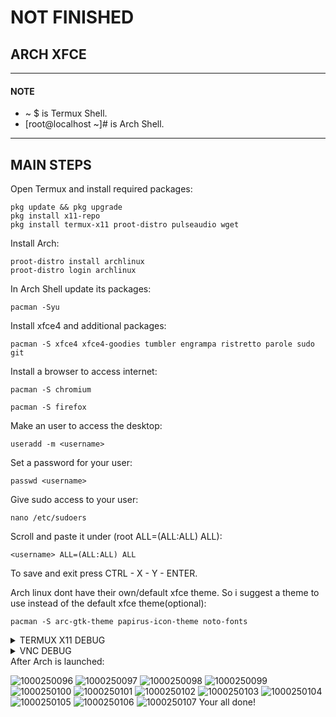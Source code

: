 # NOT FINISHED

## ARCH XFCE
---
#### NOTE
* ~ $ is Termux Shell.
* [root@localhost ~]# is Arch Shell.
---
## MAIN STEPS
Open Termux and install required packages:
```
pkg update && pkg upgrade
pkg install x11-repo
pkg install termux-x11 proot-distro pulseaudio wget
```
Install Arch:
```
proot-distro install archlinux
proot-distro login archlinux
```
In Arch Shell update its packages:
```
pacman -Syu
```
Install xfce4 and additional packages:
```
pacman -S xfce4 xfce4-goodies tumbler engrampa ristretto parole sudo git
```
Install a browser to access internet:
```
pacman -S chromium
```
```
pacman -S firefox
```
Make an user to access the desktop:
```
useradd -m <username>
```
Set a password for your user:
```
passwd <username>
```
Give sudo access to your user:
```
nano /etc/sudoers
```
Scroll and paste it under (root ALL=(ALL:ALL) ALL):
```
<username> ALL=(ALL:ALL) ALL
```
To save and exit press CTRL - X - Y - ENTER.

Arch linux dont have their own/default xfce theme. So i suggest a theme to use instead of the default xfce theme(optional):
```
pacman -S arc-gtk-theme papirus-icon-theme noto-fonts
```

<details>
<summary>TERMUX X11 DEBUG</summary>
  
Execute ```exit``` until you appear in Termux Shell.
Download the Arch Startup file:
```
wget https://raw.githubusercontent.com/Anemosfy/Termux-X11-Linux-DEs/refs/heads/main/arch/arch-xfce.sh
```
```
nano arch-xfce.sh
```
Scroll to line 10 and change ```<username>``` to your username you created in Arch Shell. CTRL - X - Y - ENTER.
```
chmod +x arch-xfce.sh
```
Start Manjaro desktop with: 
```
./arch-xfce.sh
```

</details>
<details>
<summary>VNC DEBUG</summary>

Make sure your in Arch Shell and execute this command:
```
sudo pacman -S tigervnc
```
Set a password for the vnc connection:
```
vncpasswd
```
Start vncserver:
```
mkdir -p ~/.vnc
echo "#!/bin/bash" > ~/.vnc/xstartup
echo "startxfce4 &" >> ~/.vnc/xstartup
chmod +x ~/.vnc/xstartup
```
To run vnc In Termux Shell:
```
wget https://raw.githubusercontent.com/Anemosfy/Termux-X11-Linux-DEs/refs/heads/main/arch/arch-xfce-vnc.sh
```
Change ```<username>``` line 6 to your created user:
```
nano arch-xfce-vnc.sh
```
CTRL - X - Y - ENTER
```
chmod +x arch-xfce-vnc.sh
```
```
./arch-xfce-vnc.sh
```
Open RealVNC Viewer and connect to the screen with the ip 
```
localhost:1
```
</details>
After Arch is launched:

![1000250096](https://github.com/user-attachments/assets/e88fe330-0af6-412c-ba68-275ff52dea98)
![1000250097](https://github.com/user-attachments/assets/24d97713-01ad-4ef6-b661-a5d3e2881601)
![1000250098](https://github.com/user-attachments/assets/6ca08950-f29e-4a1a-97ab-0df6009d61ba)
![1000250099](https://github.com/user-attachments/assets/4a1f6a76-1f16-4a65-9471-9bb41e43aec0)
![1000250100](https://github.com/user-attachments/assets/ca33e67b-959e-450d-9453-774bd1a61327)
![1000250101](https://github.com/user-attachments/assets/63f60ea7-c280-49ab-b73b-08b34a27ce0f)
![1000250102](https://github.com/user-attachments/assets/5ef74294-8902-441b-acaa-8db8a49a1bf8)
![1000250103](https://github.com/user-attachments/assets/e70a7f07-e080-4f03-9197-cc0cce15910e)
![1000250104](https://github.com/user-attachments/assets/05767a10-9287-4ca7-bcb6-f955df0ec255)
![1000250105](https://github.com/user-attachments/assets/0abf0cc3-e0d3-4052-bad2-53f4ca4809aa)
![1000250106](https://github.com/user-attachments/assets/ba87356f-6ed9-4db0-868d-8aeffdd5b84d)
![1000250107](https://github.com/user-attachments/assets/5318ff5f-3def-4543-a9d0-e1a3dd98b010)
Your all done!
